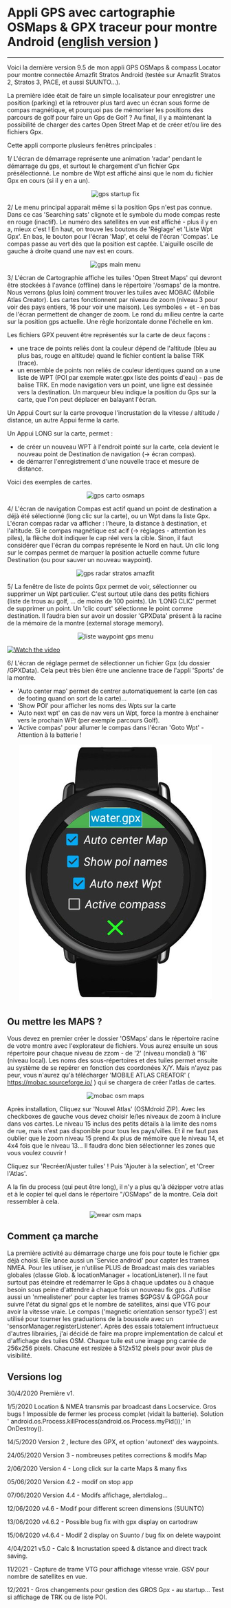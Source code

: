# Appli GPS avec cartographie OSMaps & GPX traceur pour montre Android      ([english version](/readme-eng.md) )
----------------------------------------------------------------------
Voici la dernière version 9.5 de mon appli GPS OSMaps & compass Locator pour montre connectée Amazfit Stratos Android (testée sur Amazfit Stratos 2, Stratos 3, PACE, et aussi  SUUNTO...).

La première idée était de faire un simple localisateur pour enregistrer une position (parking) et la retrouver plus tard avec un écran sous forme de compas magnétique, et pourquoi pas de mémoriser les positions des parcours de golf pour faire un Gps de Golf ? Au final, il y a maintenant la possibilité de charger des cartes Open Street Map et de créer et/ou lire des fichiers Gpx.

Cette appli comporte plusieurs fenêtres principales :

1/ L'écran de démarrage représente une animation 'radar' pendant le démarrage du gps, et surtout le chargement d'un fichier Gpx présélectionné.
Le nombre de Wpt est affiché ainsi que le nom du fichier Gpx en cours (si il y en a un).

<center><img src="/1-startscreen.jpg" alt="gps startup fix"/></center>

2/ Le menu principal apparait même si la position Gps n'est pas connue. Dans ce cas 'Searching sats' clignote et le symbole du mode compas reste en rouge (inactif). Le numéro des satellites en vue est affiché - plus il y en a, mieux c'est !
En haut, on trouve les boutons de 'Réglage' et 'Liste Wpt Gpx'.
En bas, le bouton pour l'écran 'Map', et celui de l'écran 'Compas'. Le compas passe au vert dès que la position est captée. L'aiguille oscille de gauche à droite quand une nav est en cours.

<center><img src="/2-main-screen.jpg" alt="gps main menu"/></center>

3/ L'écran de Cartographie affiche les tuiles 'Open Street Maps' qui devront être stockées à l'avance (offline) dans le répertoire '/osmaps' de la montre. Nous verrons (plus loin) comment trouver les tuiles avec MOBAC (Mobile Atlas Creator). Les cartes fonctionnent par niveau de zoom (niveau 3 pour voir des pays entiers, 16 pour voir une maison). Les symboles + et - en bas de l'écran permettent de changer de zoom. Le rond du milieu centre la carte sur la position gps actuelle. Une règle horizontale donne l'échelle en km.

Les fichiers GPX peuvent être représentés sur la carte de deux façons :
- une trace de points reliés dont la couleur dépend de l'altitude (bleu au plus bas, rouge en altitude) quand le fichier contient la balise TRK (trace).
- un ensemble de points non reliés de couleur identiques quand on a une liste de WPT (POI par exemple water.gpx liste des points d'eau) - pas de balise TRK.
En mode navigation vers un point, une ligne est dessinée vers la destination.
Un marqueur bleu indique la position du Gps sur la carte, que l'on peut déplacer en balayant l'écran.

Un Appui Court sur la carte provoque l'incrustation de la vitesse / altitude / distance, un autre Appui ferme la carte.

Un Appui LONG sur la carte, permet :
- de créer un nouveau WPT à l'endroit pointé sur la carte, cela devient le nouveau point de Destination de navigation (-> écran compas). 
- de démarrer l'enregistrement d'une nouvelle trace et mesure de distance.

Voici des exemples de cartes.

<center><img src="/cartos-2020-06-01.jpg" alt="gps carto osmaps"/></center>

4/ L'écran de navigation Compas est actif quand un point de destination a déjà été sélectionné (long clic sur la carte), ou un Wpt dans la liste Gpx.
L'écran compas radar va afficher : l'heure, la distance à destination, et l'altitude.
Si le compas magnétique est acif (-> réglages - attention les piles), la flèche doit indiquer le cap réel vers la cible. Sinon, il faut considérer que l'écran du compas représente le Nord en haut.
Un clic long sur le compas permet de marquer la position actuelle comme future Destination (ou pour sauver un nouveau waypoint).

<center><img src="/5-scann.jpg" alt="gps radar stratos amazfit"/></center>

5/ La fenêtre de liste de points Gpx permet de voir, sélectionner ou supprimer un Wpt particulier. C'est surtout utile dans des petits fichiers (liste de trous au golf, ... de moins de 100 points).
Un 'LONG CLIC' permet de supprimer un point. Un 'clic court' sélectionne le point comme destination.
Il faudra bien sur avoir un dossier 'GPXData' présent à la racine de la mémoire de la montre (external storage memory).

<center><img src="/3-wpt-liste.jpg" alt="liste waypoint gps menu"/></center>

[![Watch the video](https://img.youtube.com/vi/wQFpLjr38FY/maxresdefault.jpg)](https://youtu.be/wQFpLjr38FY)


6/ L'écran de réglage permet de sélectionner un fichier Gpx (du dossier /GPXData). Cela peut très bien être une ancienne trace de l'appli 'Sports' de la montre.
- 'Auto center map' permet de centrer automatiquement la carte (en cas de footing quand on sort de la carte)...
- 'Show POI' pour afficher les noms des Wpts sur la carte
- 'Auto next wpt' en cas de nav vers un Wpt, force la montre à enchainer vers le prochain WPt (per exemple parcours Golf).
- 'Active compas' pour allumer le compas dans l'écran 'Goto Wpt' - Attention à la batterie !

<center><img src="/4-setting.jpg" alt="gps radar stratos 2"/></center>

Ou mettre les MAPS ?
-------------------
Vous devez en premier créer le dossier 'OSMaps' dans le répertoire racine de votre montre avec l'explorateur de fichiers.
Vous aurez ensuite un sous répertoire pour chaque niveau de zzom - de '2' (niveau mondial) à '16' (niveau local).
Les noms des sous-répertoires et des tuiles permet ensuite au système de se repérer en fonction des coordonées X/Y.
Mais n'ayez pas peur, vous n'aurez qu'à télécharger 'MOBILE ATLAS CREATOR' ( https://mobac.sourceforge.io/ ) qui se chargera de créer l'atlas de cartes.

<center><img src="/mobac1.jpg" alt="mobac osm maps"/></center>

Après installation, Cliquez sur 'Nouvel Atlas' (OSMdroid ZIP). Avec les checkboxes de gauche vous devez choisir le/les niveaux de zoom à inclure dans vos cartes.
Le niveau 15 inclus des petits détails à la limite des noms de rue, mais n'est pas disponible pour tous les pays/villes. Et il ne faut pas oublier que le zoom niveau 15 prend 4x plus de mémoire que le niveau 14, et 4x4 fois que le niveau 13... Il faudra donc bien sélectionner les zones que vous voulez couvrir !

Cliquez sur 'Recréer/Ajuster tuiles' !
Puis 'Ajouter à la selection', et 'Creer l'Atlas'.

A la fin du process (qui peut être long), il n'y a plus qu'à dézipper votre atlas et à le copier tel quel dans le répertoire "/OSMaps" de la montre.
Cela doit ressembler à cela.

<center><img src="/osmaps-wear1.jpg" alt="wear osm maps"/></center>

Comment ça marche
-----------------
La première activité au démarrage charge une fois pour toute le fichier gpx déjà choisi. Elle lance aussi un 'Service android' pour capter les trames NMEA. Pour les utiliser, je n'utilise PLUS de Broadcast mais des variables globales (classe Glob. & locationManager + locationListener). Il ne faut surtout pas éteindre et redémarrer le Gps à chaque updates ou à chaque besoin sous peine d'attendre à chaque fois un nouveau fix gps.
J'utilise aussi un 'nmealistener' pour capter les trames $GPGSV & GPGGA pour suivre l'état du signal gps et le nombre de satellites, ainsi que VTG pour avoir la vitesse vraie.
Le compas ('magnetic orientation sensor type3') est utilisé pour tourner les graduations de la boussole avec un 'sensorManager.registerListener'.
Après des essais totalement infructueux d'autres librairies, j'ai décidé de faire ma propre implementation de calcul et d'affichage des tuiles OSM. Chaque tuile est une image png carrée de 256x256 pixels. Chacune est resizée à 512x512 pixels pour avoir plus de visibilité.

Versions log
------------
30/4/2020 Première v1.

1/5/2020  Location & NMEA transmis par broadcast dans Locservice.
          Gros bugs ! Impossible de fermer les process complet (vidait la batterie). Solution ' android.os.Process.killProcess(android.os.Process.myPid());' in OnDestroy().
         
14/5/2020  Version 2 , lecture des GPX, et option 'autonext' des waypoints.

24/05/2020 Version 3 - nombreuses petites corrections & modifs Map

2/06/2020  Version 4 - Long click sur la carte Maps & many fixs

05/06/2020 Version 4.2 - modif on stop app

07/06/2020 Version 4.4 - Modifs affichage, alertdialog...

12/06/2020 v4.6 - Modif pour different screen dimensions (SUUNTO)

13/06/2020 v4.6.2 - Possible bug fix with gpx display on cartodraw

15/06/2020 v4.6.4 - Modif 2 display on Suunto / bug fix on delete waypoint 

4/04/2021 v5.0 - Calc & Incrustation speed & distance and direct track saving.

11/2021 - Capture de trame VTG pour affichage vitesse vraie. GSV pour nombre de satellites en vue.

12/2021 - Gros changements pour gestion des GROS Gpx - au startup...
         Test si affichage de TRK ou de liste POI.



